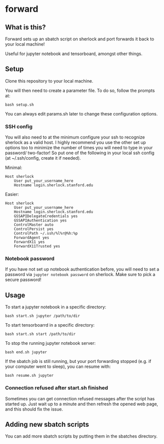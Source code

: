 # forward

## What is this?

Forward sets up an sbatch script on sherlock and port forwards it back to your local machine! 

Useful for jupyter notebook and tensorboard, amongst other things.

## Setup

Clone this repository to your local machine.

You will then need to create a parameter file.  To do so, follow the prompts at:

`bash setup.sh`

You can always edit params.sh later to change these configuration options.

### SSH config

You will also need to at the minimum configure your ssh to recognize sherlock as
a valid host.  I highly recommend you use the other set up options too to
minimize the number of times you will need to type in your password/ two-factor!
So put one of the following in your local ssh config (at ~/.ssh/config, create
it if needed).

Minimal:

```
Host sherlock
    User put_your_username_here
    Hostname login.sherlock.stanford.edu
```

Easier:

```
Host sherlock
    User put_your_username_here
    Hostname login.sherlock.stanford.edu
    GSSAPIDelegateCredentials yes
    GSSAPIAuthentication yes
    ControlMaster auto
    ControlPersist yes
    ControlPath ~/.ssh/%l%r@%h:%p
    ForwardAgent yes
    ForwardX11 yes
    ForwardX11Trusted yes
```

### Notebook password

If you have not set up notebook authentication before, you will need to set a
password via `jupyter notebook password` on sherlock.  Make sure to pick a
secure password!


## Usage

To start a jupyter notebook in a specific directory:

`bash start.sh jupyter /path/to/dir`

To start tensorboarrd in a specific directory:

`bash start.sh start /path/to/dir`

To stop the running jupyter notebook server:

`bash end.sh jupyter`

If the sbatch job is still running, but your port forwarding stopped (e.g. if
your computer went to sleep), you can resume with:

`bash resume.sh jupyter`

### Connection refused after start.sh finished

Sometimes you can get connection refused messages after the script has started
up.  Just wait up to a minute and then refresh the opened web page, and this
should fix the issue.

## Adding new sbatch scripts

You can add more sbatch scripts by putting them in the sbatches directory.
